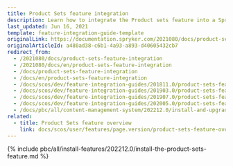 ```yaml
---
title: Product Sets feature integration
description: Learn how to integrate the Product sets feature into a Spryker project.
last_updated: Jun 16, 2021
template: feature-integration-guide-template
originalLink: https://documentation.spryker.com/2021080/docs/product-sets-feature-integration
originalArticleId: a480ad38-c6b1-4a93-a893-d40605432cb7
redirect_from:
  - /2021080/docs/product-sets-feature-integration
  - /2021080/docs/en/product-sets-feature-integration
  - /docs/product-sets-feature-integration
  - /docs/en/product-sets-feature-integration
  - /docs/scos/dev/feature-integration-guides/201811.0/product-sets-feature-integration.html
  - /docs/scos/dev/feature-integration-guides/201903.0/product-sets-feature-integration.html
  - /docs/scos/dev/feature-integration-guides/201907.0/product-sets-feature-integration.html
  - /docs/scos/dev/feature-integration-guides/202005.0/product-sets-feature-integration.html
  - /docs/pbc/all/content-management-system/202212.0/install-and-upgrade/install-features/install-the-product-sets-feature.html
related:
  - title: Product Sets feature overview
    link: docs/scos/user/features/page.version/product-sets-feature-overview.html
---
```


{% include pbc/all/install-features/202212.0/install-the-product-sets-feature.md %} <!-- To edit, see /_includes/pbc/all/install-features/202212.0/install-the-product-sets-feature.md -->

